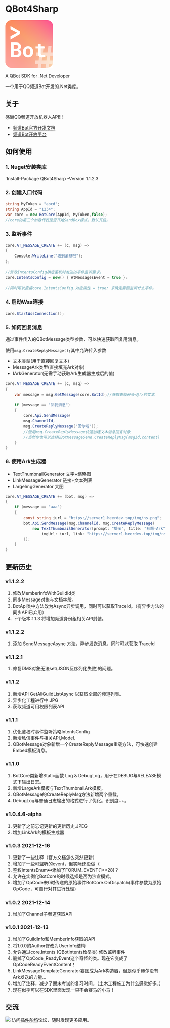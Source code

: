 # QBot4Sharp
![](logo.png)

A QBot SDK for .Net Developer

一个用于QQ频道Bot开发的.Net类库。

## 关于

感谢QQ频道开放机器人API!!!

- [频道Bot官方开发文档](https://bot.q.qq.com/wiki)
- [频道Bot开放平台](https://bot.q.qq.com/open/)

## 如何使用

### 1. Nuget安装类库

`Install-Package QBot4Sharp -Version 1.1.2.3

### 2. 创建入口代码

```c#
string MyToken = "abcd";
string AppId = "1234";
var core = new BotCore(AppId, MyToken,false);
//core的第三个参数代表是否开始SandBox模式，默认开启。
```

### 3. 监听事件

```c#
core.AT_MESSAGE_CREATE += (c, msg) =>
{
    Console.WriteLine("收到消息啦");
};

//修改IntentsConfig确定鉴权时发送的事件监听需求。
core.IntentsConfig = new() { AtMessagesEvent = true };

//同时可以直接core.IntentsConfig.对应属性 = true; 来确定需要监听什么事件。
```

### 4. 启动Wss连接

```c#
core.StartWssConnection();
```

### 5. 如何回复消息

通过事件传入的QBotMessage类型参数，可以快速获取回复用消息。

使用`msg.CreateReplyMessage();`其中允许传入参数

- 文本类型(用于直接回复文本)
- MessageArk类型(直接填充Ark对象)
- IArkGenerator(无需手动获取Ark生成器生成后的值)

```c#
core.AT_MESSAGE_CREATE += (c, msg) =>
{
    var message = msg.GetMessage(core.BotId);//获取去掉开头<@!>的文本
    
    if (message == "回我消息")
    {
        core.Api.SendMessage(
        msg.ChannelId,
        msg.CreateReplyMessage("回你啦"));
        //使用msg.CreateReplyMessage快速创建文本消息回复对象
        //当然你也可以选择QBotMessageSend.CreateReplyMsg(msgId,content)
    }
}
```

### 6. 使用Ark生成器

- TextThumbnailGenerator 文字+缩略图
- LinkMessageGenerator 链接+文本列表
- LargeImgGenerator 大图

```c#
core.AT_MESSAGE_CREATE += (bot, msg) =>
{
    if (message == "aaa")
    {
        const string iurl = "https://server1.heerdev.top/img/ns.png";
        bot.Api.SendMessage(msg.ChannelId, msg.CreateReplyMessage(
            new TextThumbnailGenerator(prompt: "提示", title: "标题-Ark", metaDesc: "巴拉巴拉Meta", subTitle: "巴拉子标题",
                imgUrl: iurl, link: "https://server1.heerdev.top/img/ns.png")
        ));
    }
}

```

## 更新历史

### v1.1.2.2

1. 修改MemberInfoWithGuildId类
2. 同步Message对象与文档字段。
3. BotApi类中方法改为Async异步调用，同时可以获取TraceId。（有异步方法的同步API已弃用）
4. 下个版本:1.1.3 将增加频道身份组相关API封装。

### v1.1.2.2

1. 添加 SendMessageAsync 方法，异步发送消息，同时可以获取 TraceId

### v1.1.2.1

1. 修复DMS对象无法set(JSON反序列化失败)的问题。

### v1.1.2

1. 新增API GetAllGuildListAsync 以获取全部的频道列表。
2. 异步化工程进行中.JPG
3. 获取频道可用权限列表API

### v1.1.1

1. 优化鉴权时事件监听策略IntentsConfig
2. 新增私信事件与相关API,Model.
3. QBotMessage对象新增一个CreateReplyMessage重载方法，可快速创建Embed模板消息。

### v1.1.0

1. BotCore类新增Static函数 Log & DebugLog，用于在DEBUG与RELEASE模式下输出日志。
2. 新增LargeArk模板与TextThumbnailArk模板。
3. QBotMessage的CreateReplyMsg方法新增两个重载。
4. DebugLog与普通日志输出的格式进行了优化。识别度++。

### v1.0.4.6-alpha

1. 更新了之前忘记更新的更新历史.JPEG
2. 增加LinkArk的模板生成器

### v1.0.3 2021-12-16

1. 更新了一些注释（官方文档怎么突然更新）
2. 增加了一些可监听的event，但实际还没做（
3. 鉴权IntentsEnum中添加了FORUM_EVENT(1<<28)？
4. 允许在实例化BotCore的时候选择是否为沙盒模式。
5. 增加了OpCode未0时传递的原始事件BotCore.OnDispatch(事件参数为原始OpCode，可自行对其进行处理)

### v1.0.2 2021-12-14

1. 增加了Channel子频道获取API

### v1.0.1 2021-12-13

1. 增加了GuildInfo和MemberInfo获取的API
2. 将1.0.0的Author修改为UserInfo结构
3. 允许通过core.Intents (QBotIntents枚举类) 修改监听事件
4. 删掉了OpCode_ReadyEvent这个奇怪的类。现在它变成了OpCodeReadyEventContent！
5. LinkMessageTemplateGenerator妄图成为Ark构造器，但是似乎赫尔没有Ark发送的力量...
6. 增加了注释，减少了期末考试的复习时间。（土木工程施工为什么感觉好多。）
7. 现在似乎可以在SDK里面发现一只不会赛马的小马！

## 交流

![](https://bbs.cf-lol.com/template/wic_random/static/logo.png)
访问[插件船坞](https://bbs.cf-lol.com)论坛，随时发现更多应用。
